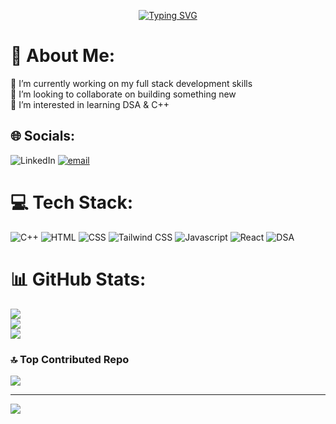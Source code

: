 

<p align="center">
  <a href="https://git.io/typing-svg">
    <img src="https://readme-typing-svg.herokuapp.com?font=Fira+Code&duration=3000&pause=1000&color=FFA500&width=435&lines=Hey+there!+I'm+Suraj+Mandal.;Passionate+Web Developer!;Always+Learning+and+Building!" alt="Typing SVG" />
  </a>
</p>

# 💫 About Me:
🔭 I’m currently working on my full stack development skills<br>👯 I’m looking to collaborate on building something new <br>🌱 I’m interested in learning DSA & C++<br>


## 🌐 Socials:
![LinkedIn](https://img.shields.io/badge/LinkedIn-%230077B5.svg?logo=linkedin&logoColor=white) [![email](https://img.shields.io/badge/Email-D14836?logo=gmail&logoColor=white)](mailto:mandalsuraj8710@gmail.com) 

# 💻 Tech Stack:
![C++](https://img.shields.io/badge/java-%23ED8B00.svg?style=for-the-badge&logo=openjdk&logoColor=white) ![HTML](https://img.shields.io/badge/python-3670A0?style=for-the-badge&logo=python&logoColor=ffdd54) ![CSS](https://img.shields.io/badge/mysql-4479A1.svg?style=for-the-badge&logo=mysql&logoColor=white) ![Tailwind CSS](https://img.shields.io/badge/Matplotlib-%23ffffff.svg?style=for-the-badge&logo=Matplotlib&logoColor=black) ![Javascript](https://img.shields.io/badge/numpy-%23013243.svg?style=for-the-badge&logo=numpy&logoColor=white) ![React](https://img.shields.io/badge/pandas-%23150458.svg?style=for-the-badge&logo=pandas&logoColor=white) ![DSA](https://img.shields.io/badge/scikit--learn-%23F7931E.svg?style=for-the-badge&logo=scikit-learn&logoColor=white)
# 📊 GitHub Stats:
![](https://github-readme-stats.vercel.app/api?username=surajmandal7&theme=gruvbox_light&hide_border=false&include_all_commits=false&count_private=false)<br/>
![](https://nirzak-streak-stats.vercel.app/?user=surajmandal7&theme=gruvbox_light&hide_border=false)<br/>
![](https://github-readme-stats.vercel.app/api/top-langs/?username=surajmandal7&theme=gruvbox_light&hide_border=false&include_all_commits=false&count_private=false&layout=compact)

### 🔝 Top Contributed Repo
![](https://github-contributor-stats.vercel.app/api?username=surajmandal7&limit=5&theme=rose&combine_all_yearly_contributions=true)

---
[![](https://visitcount.itsvg.in/api?id=surajmandal7&icon=0&color=0)](https://visitcount.itsvg.in)

<!-- Proudly created with GPRM ( https://gprm.itsvg.in ) -->
